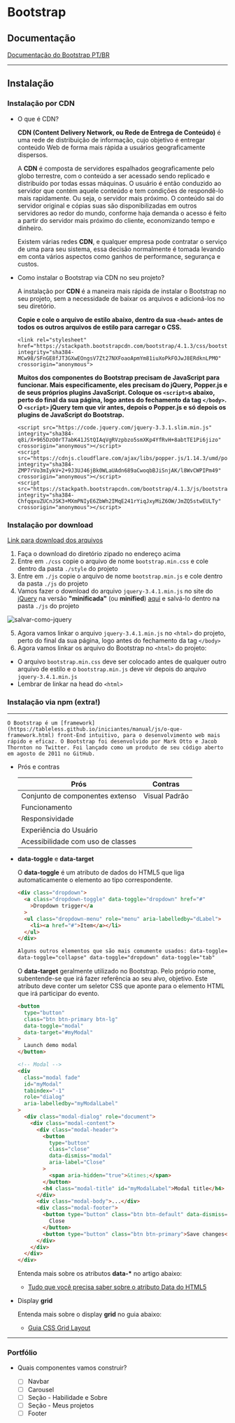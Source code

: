 # Bootstrap

## Documentação

[Documentação do Bootstrap PT/BR](https://getbootstrap.com.br/docs/4.1/getting-started/introduction/)

---

## Instalação

### Instalação por CDN

- O que é CDN?

  **CDN (Content Delivery Network, ou Rede de Entrega de Conteúdo)** é uma rede de distribuição de informação, cujo objetivo é entregar conteúdo Web de forma mais rápida a usuários geograficamente dispersos.

  A **CDN** é composta de servidores espalhados geograficamente pelo globo terrestre, com o conteúdo a ser acessado sendo replicado e distribuído por todas essas máquinas. O usuário é então conduzido ao servidor que contém aquele conteúdo e tem condições de respondê-lo mais rapidamente. Ou seja, o servidor mais próximo. O conteúdo sai do servidor original e cópias suas são disponibilizadas em outros servidores ao redor do mundo, conforme haja demanda o acesso é feito a partir do servidor mais próximo do cliente, economizando tempo e dinheiro.

  Existem várias redes **CDN**, e qualquer empresa pode contratar o serviço de uma para seu sistema, essa decisão normalmente é tomada levando em conta vários aspectos como ganhos de performance, segurança e custos.

- Como instalar o Bootstrap via CDN no seu projeto?

  A instalação por **CDN** é a maneira mais rápida de instalar o Bootstrap no seu projeto, sem a necessidade de baixar os arquivos e adicioná-los no seu diretório.

  **Copie e cole o arquivo de estilo abaixo, dentro da sua `<head>` antes de todos os outros arquivos de estilo para carregar o CSS.**

  ```
  <link rel="stylesheet" href="https://stackpath.bootstrapcdn.com/bootstrap/4.1.3/css/bootstrap.min.css"  integrity="sha384-MCw98/SFnGE8fJT3GXwEOngsV7Zt27NXFoaoApmYm81iuXoPkFOJwJ8ERdknLPMO" crossorigin="anonymous">
  ```

  **Muitos dos componentes do Bootstrap precisam de JavaScript para funcionar. Mais especificamente, eles precisam do jQuery, Popper.js e de seus próprios plugins JavaScript. Coloque os `<script>`s abaixo, perto do final da sua página, logo antes do fechamento da tag `</body>`. O `<script>` jQuery tem que vir antes, depois o Popper.js e só depois os plugins de JavaScript do Bootstrap.**

  ```
  <script src="https://code.jquery.com/jquery-3.3.1.slim.min.js" integrity="sha384-q8i/X+965DzO0rT7abK41JStQIAqVgRVzpbzo5smXKp4YfRvH+8abtTE1Pi6jizo" crossorigin="anonymous"></script>
  <script src="https://cdnjs.cloudflare.com/ajax/libs/popper.js/1.14.3/umd/popper.min.js" integrity="sha384-ZMP7rVo3mIykV+2+9J3UJ46jBk0WLaUAdn689aCwoqbBJiSnjAK/l8WvCWPIPm49" crossorigin="anonymous"></script>
  <script src="https://stackpath.bootstrapcdn.com/bootstrap/4.1.3/js/bootstrap.min.js" integrity="sha384-ChfqqxuZUCnJSK3+MXmPNIyE6ZbWh2IMqE241rYiqJxyMiZ6OW/JmZQ5stwEULTy" crossorigin="anonymous"></script>
  ```

### Instalação por download

[Link para download dos arquivos](https://getbootstrap.com.br/docs/4.1/getting-started/download/)

1. Faça o download do diretório zipado no endereço acima
2. Entre em `./css` copie o arquivo de nome `bootstrap.min.css` e cole dentro da pasta `./style` do projeto
3. Entre em `./js` copie o arquivo de nome `bootstrap.min.js` e cole dentro da pasta `./js` do projeto
4. Vamos fazer o download do arquivo `jquery-3.4.1.min.js` no site do [jQuery](https://jquery.com/download/) na versão **"minificada"** (ou **minified**) [aqui](https://code.jquery.com/jquery-3.4.1.min.js) e salvá-lo dentro na pasta `./js` do projeto

![salvar-como-jquery](/assets/salvar-como-jquery.jpg)

5. Agora vamos linkar o arquivo `jquery-3.4.1.min.js` no `<html>` do projeto, perto do final da sua página, logo antes do fechamento da tag `</body>`
6. Agora vamos linkar os arquivo do Bootstrap no `<html>` do projeto:

- O arquivo `bootstrap.min.css` deve ser colocado antes de qualquer outro arquivo de estilo e o `bootstrap.min.js` deve vir depois do arquivo `jquery-3.4.1.min.js`
- Lembrar de linkar na head do `<html>`

### Instalação via npm (extra!)

---

    O Bootstrap é um [framework](https://tableless.github.io/iniciantes/manual/js/o-que-framework.html) front-End intuitivo, para o desenvolvimento web mais rápido e eficaz. O Bootstrap foi desenvolvido por Mark Otto e Jacob Thornton no Twitter. Foi lançado como um produto de seu código aberto em agosto de 2011 no GitHub.

- Prós e contras

  | Prós                              | Contras       |
  | --------------------------------- | ------------- |
  | Conjunto de componentes extenso   | Visual Padrão |
  | Funcionamento                     |
  | Responsividade                    |
  | Experiência do Usuário            |
  | Acessibilidade com uso de classes |

- **data-toggle** e **data-target**

  O **data-toggle** é um atributo de dados do HTML5 que liga automaticamente o elemento ao tipo correspondente.

  ```html
  <div class="dropdown">
    <a class="dropdown-toggle" data-toggle="dropdown" href="#"
      >Dropdown trigger</a
    >
    <ul class="dropdown-menu" role="menu" aria-labelledby="dLabel">
      <li><a href="#">Item</a></li>
    </ul>
  </div>

  Alguns outros elementos que são mais comumente usados: data-toggle="modal"
  data-toggle="collapse" data-toggle="dropdown" data-toggle="tab"
  ```

  O **data-target** geralmente utilizado no Bootstrap. Pelo próprio nome, subentende-se que irá fazer referência ao seu alvo, objetivo. Este atributo deve conter um seletor CSS que aponte para o elemento HTML que irá participar do evento.

  ```html
  <button
    type="button"
    class="btn btn-primary btn-lg"
    data-toggle="modal"
    data-target="#myModal"
  >
    Launch demo modal
  </button>

  <!-- Modal -->
  <div
    class="modal fade"
    id="myModal"
    tabindex="-1"
    role="dialog"
    aria-labelledby="myModalLabel"
  >
    <div class="modal-dialog" role="document">
      <div class="modal-content">
        <div class="modal-header">
          <button
            type="button"
            class="close"
            data-dismiss="modal"
            aria-label="Close"
          >
            <span aria-hidden="true">&times;</span>
          </button>
          <h4 class="modal-title" id="myModalLabel">Modal title</h4>
        </div>
        <div class="modal-body">...</div>
        <div class="modal-footer">
          <button type="button" class="btn btn-default" data-dismiss="modal">
            Close
          </button>
          <button type="button" class="btn btn-primary">Save changes</button>
        </div>
      </div>
    </div>
  </div>
  ```

  Entenda mais sobre os atributos **data-\*** no artigo abaixo:

  - [Tudo que você precisa saber sobre o atributo Data do HTML5](https://webdesign.tutsplus.com/pt/tutorials/all-you-need-to-know-about-the-html5-data-attribute--webdesign-9642)

- Display **grid**

  Entenda mais sobre o display **grid** no guia abaixo:

  - [Guia CSS Grid Layout](https://www.origamid.com/projetos/css-grid-layout-guia-completo/)

---

### Portfólio

- Quais componentes vamos construir?

  - [ ] Navbar
  - [ ] Carousel
  - [ ] Seção - Habilidade e Sobre
  - [ ] Seção - Meus projetos
  - [ ] Footer
